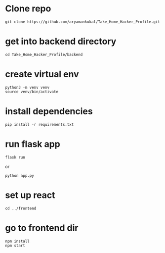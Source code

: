 # Clone repo
```
git clone https://github.com/aryamankukal/Take_Home_Hacker_Profile.git
```
# get into backend directory
```
cd Take_Home_Hacker_Profile/backend
```
# create virtual env
```
python3 -m venv venv
source venv/bin/activate
```
# install dependencies
```
pip install -r requirements.txt
```
# run flask app
```
flask run
```
or
```
python app.py
```
# set up react
```
cd ../frontend
```
# go to frontend dir
```
npm install
npm start
```
